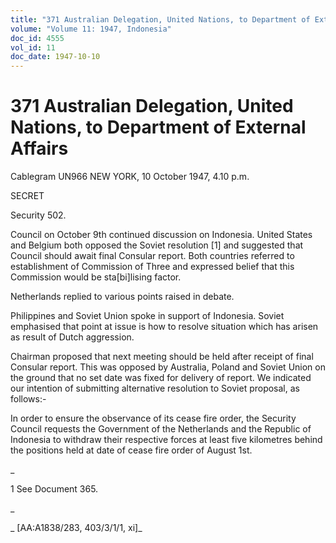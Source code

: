 ```yaml
---
title: "371 Australian Delegation, United Nations, to Department of External Affairs"
volume: "Volume 11: 1947, Indonesia"
doc_id: 4555
vol_id: 11
doc_date: 1947-10-10
---
```


# 371 Australian Delegation, United Nations, to Department of External Affairs

Cablegram UN966 NEW YORK, 10 October 1947, 4.10 p.m.

SECRET

Security 502.

Council on October 9th continued discussion on Indonesia. United States and Belgium both opposed the Soviet resolution [1] and suggested that Council should await final Consular report. Both countries referred to establishment of Commission of Three and expressed belief that this Commission would be sta[bi]lising factor.

Netherlands replied to various points raised in debate.

Philippines and Soviet Union spoke in support of Indonesia. Soviet emphasised that point at issue is how to resolve situation which has arisen as result of Dutch aggression.

Chairman proposed that next meeting should be held after receipt of final Consular report. This was opposed by Australia, Poland and Soviet Union on the ground that no set date was fixed for delivery of report. We indicated our intention of submitting alternative resolution to Soviet proposal, as follows:-

In order to ensure the observance of its cease fire order, the Security Council requests the Government of the Netherlands and the Republic of Indonesia to withdraw their respective forces at least five kilometres behind the positions held at date of cease fire order of August 1st.

_

1 See Document 365.

_

_ [AA:A1838/283, 403/3/1/1, xi]_
